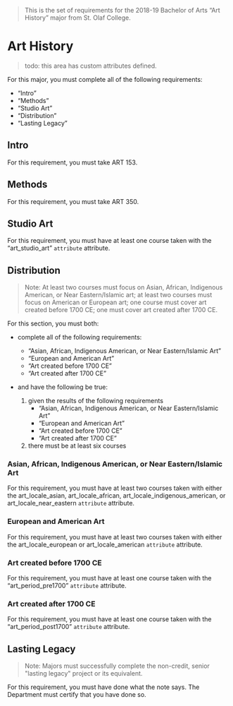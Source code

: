 > This is the set of requirements for the 2018-19 Bachelor of Arts “Art History” major from St. Olaf College.

# Art History
> todo: this area has custom attributes defined.

For this major, you must complete all of the following requirements:

- “Intro”
- “Methods”
- “Studio Art”
- “Distribution”
- “Lasting Legacy”

## Intro
For this requirement, you must take ART 153.


## Methods
For this requirement, you must take ART 350.


## Studio Art
For this requirement, you must have at least one course taken with the “art_studio_art” `attribute` attribute.


## Distribution
> Note: At least two courses must focus on Asian, African, Indigenous American, or Near Eastern/Islamic art; at least two courses must focus on American or European art; one course must cover art created before 1700 CE; one must cover art created after 1700 CE.

For this section, you must both:

- complete all of the following requirements:
    - “Asian, African, Indigenous American, or Near Eastern/Islamic Art”
    - “European and American Art”
    - “Art created before 1700 CE”
    - “Art created after 1700 CE”

- and have the following be true:
    1. given the results of the following requirements
        - “Asian, African, Indigenous American, or Near Eastern/Islamic Art”
        - “European and American Art”
        - “Art created before 1700 CE”
        - “Art created after 1700 CE”
    2. there must be at least six courses

### Asian, African, Indigenous American, or Near Eastern/Islamic Art
For this requirement, you must have at least two courses taken with either the art_locale_asian, art_locale_african, art_locale_indigenous_american, or art_locale_near_eastern `attribute` attribute.

### European and American Art
For this requirement, you must have at least two courses taken with either the art_locale_european or art_locale_american `attribute` attribute.

### Art created before 1700 CE
For this requirement, you must have at least one course taken with the “art_period_pre1700” `attribute` attribute.

### Art created after 1700 CE
For this requirement, you must have at least one course taken with the “art_period_post1700” `attribute` attribute.


## Lasting Legacy
> Note: Majors must successfully complete the non-credit, senior "lasting legacy" project or its equivalent.

For this requirement, you must have done what the note says. The Department must certify that you have done so.


